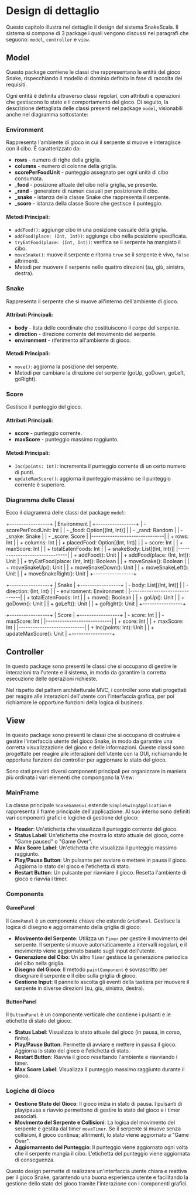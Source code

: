 # Design di dettaglio

Questo capitolo illustra nel dettaglio il design del sistema SnakeScala. Il sistema si compone di 3 package i quali vengono discussi nei paragrafi che
seguono: `model`, `controller` e `view`.


## Model

Questo package contiene le classi che rappresentano le entità del gioco Snake, rispecchiando il modello di dominio definito in fase di raccolta dei requisiti.

Ogni entità è definita attraverso classi regolari, con attributi e operazioni che gestiscono lo stato e il comportamento del gioco. Di seguito, la descrizione dettagliata delle classi presenti nel package `model`, visionabili anche nel diagramma sottostante:

### Environment
Rappresenta l'ambiente di gioco in cui il serpente si muove e interagisce con il cibo. È caratterizzato da:
- **rows** - numero di righe della griglia.
- **columns** - numero di colonne della griglia.
- **scorePerFoodUnit** - punteggio assegnato per ogni unità di cibo consumata.
- **_food** - posizione attuale del cibo nella griglia, se presente.
- **_rand** - generatore di numeri casuali per posizionare il cibo.
- **_snake** - istanza della classe Snake che rappresenta il serpente.
- **_score** - istanza della classe Score che gestisce il punteggio.
  
#### Metodi Principali:
- `addFood()`: aggiunge cibo in una posizione casuale della griglia.
- `addFood(place: (Int, Int))`: aggiunge cibo nella posizione specificata.
- `tryEatFood(place: (Int, Int))`: verifica se il serpente ha mangiato il cibo.
- `moveSnake()`: muove il serpente e ritorna `true` se il serpente è vivo, `false` altrimenti.
- Metodi per muovere il serpente nelle quattro direzioni (su, giù, sinistra, destra).

### Snake
Rappresenta il serpente che si muove all'interno dell'ambiente di gioco.

#### Attributi Principali:
- **body** - lista delle coordinate che costituiscono il corpo del serpente.
- **direction** - direzione corrente del movimento del serpente.
- **environment** - riferimento all'ambiente di gioco.

#### Metodi Principali:
- `move()`: aggiorna la posizione del serpente.
- Metodi per cambiare la direzione del serpente (goUp, goDown, goLeft, goRight).

### Score
Gestisce il punteggio del gioco.

#### Attributi Principali:
- **score** - punteggio corrente.
- **maxScore** - punteggio massimo raggiunto.

#### Metodi Principali:
- `Inc(points: Int)`: incrementa il punteggio corrente di un certo numero di punti.
- `updateMaxScore()`: aggiorna il punteggio massimo se il punteggio corrente è superiore.

### Diagramma delle Classi

Ecco il diagramma delle classi del package `model`:

+-----------------+
|  Environment    |
+-----------------+
| - scorePerFoodUnit: Int      |
| - _food: Option[(Int, Int)]  |
| - _rand: Random              |
| - _snake: Snake              |
| - _score: Score              |
|-------------------------------|
| + rows: Int                  |
| + columns: Int               |
| + placedFood: Option[(Int, Int)] |
| + score: Int                 |
| + maxScore: Int              |
| + totalEatenFoods: Int       |
| + snakeBody: List[(Int, Int)]|
|-------------------------------|
| + addFood(): Unit            |
| + addFood(place: (Int, Int)): Unit |
| + tryEatFood(place: (Int, Int)): Boolean |
| + moveSnake(): Boolean       |
| + moveSnakeUp(): Unit        |
| + moveSnakeDown(): Unit      |
| + moveSnakeLeft(): Unit      |
| + moveSnakeRight(): Unit     |
+-----------------+

+-----------------+
|     Snake       |
+-----------------+
| - body: List[(Int, Int)]     |
| - direction: (Int, Int)      |
| - environment: Environment   |
|-------------------------------|
| + totalEatenFoods: Int       |
| + move(): Boolean            |
| + goUp(): Unit               |
| + goDown(): Unit             |
| + goLeft(): Unit             |
| + goRight(): Unit            |
+-----------------+

+-----------------+
|     Score       |
+-----------------+
| - score: Int              |
| - maxScore: Int           |
|----------------------------|
| + score: Int              |
| + maxScore: Int           |
|----------------------------|
| + Inc(points: Int): Unit  |
| + updateMaxScore(): Unit  |
+-----------------+



## Controller

In questo package sono presenti le classi che si occupano di gestire le interazioni tra l'utente e il sistema, in modo
da garantire la corretta esecuzione delle operazioni richieste.

Nel rispetto del pattern architetturale MVC, i controller sono stati progettati per reagire alle interazioni dell'utente
con l'interfaccia grafica, per poi richiamare le opportune funzioni della logica di business.

## View

In questo package sono presenti le classi che si occupano di costruire e gestire l'interfaccia utente del gioco Snake, in modo da garantire una corretta visualizzazione del gioco e delle informazioni. Queste classi sono progettate per reagire alle interazioni dell'utente con la GUI, richiamando le opportune funzioni dei controller per aggiornare lo stato del gioco.

Sono stati previsti diversi componenti principali per organizzare in maniera più ordinata i vari elementi che compongono la View:

### MainFrame

La classe principale `SnakeGameGui` estende `SimpleSwingApplication` e rappresenta il frame principale dell'applicazione. Al suo interno sono definiti vari componenti grafici e logiche di gestione del gioco:

- **Header**: Un'etichetta che visualizza il punteggio corrente del gioco.
- **Status Label**: Un'etichetta che mostra lo stato attuale del gioco, come "Game paused" o "Game Over".
- **Max Score Label**: Un'etichetta che visualizza il punteggio massimo raggiunto.
- **Play/Pause Button**: Un pulsante per avviare o mettere in pausa il gioco. Aggiorna lo stato del gioco e l'etichetta di stato.
- **Restart Button**: Un pulsante per riavviare il gioco. Resetta l'ambiente di gioco e riavvia i timer.

### Components

#### GamePanel

Il `GamePanel` è un componente chiave che estende `GridPanel`. Gestisce la logica di disegno e aggiornamento della griglia di gioco:

- **Movimento del Serpente**: Utilizza un `Timer` per gestire il movimento del serpente. Il serpente si muove automaticamente a intervalli regolari, e il movimento viene aggiornato basato sugli input dell'utente.
- **Generazione del Cibo**: Un altro `Timer` gestisce la generazione periodica del cibo nella griglia.
- **Disegno del Gioco**: Il metodo `paintComponent` è sovrascritto per disegnare il serpente e il cibo sulla griglia di gioco.
- **Gestione Input**: Il pannello ascolta gli eventi della tastiera per muovere il serpente in diverse direzioni (su, giù, sinistra, destra).

#### ButtonPanel

Il `ButtonPanel` è un componente verticale che contiene i pulsanti e le etichette di stato del gioco:

- **Status Label**: Visualizza lo stato attuale del gioco (in pausa, in corso, finito).
- **Play/Pause Button**: Permette di avviare e mettere in pausa il gioco. Aggiorna lo stato del gioco e l'etichetta di stato.
- **Restart Button**: Riavvia il gioco resettando l'ambiente e riavviando i timer.
- **Max Score Label**: Visualizza il punteggio massimo raggiunto durante il gioco.

### Logiche di Gioco

- **Gestione Stato del Gioco**: Il gioco inizia in stato di pausa. I pulsanti di play/pausa e riavvio permettono di gestire lo stato del gioco e i timer associati.
- **Movimento del Serpente e Collisioni**: La logica del movimento del serpente è gestita dal timer `moveTimer`. Se il serpente si muove senza collisioni, il gioco continua; altrimenti, lo stato viene aggiornato a "Game Over".
- **Aggiornamento del Punteggio**: Il punteggio viene aggiornato ogni volta che il serpente mangia il cibo. L'etichetta del punteggio viene aggiornata di conseguenza.

Questo design permette di realizzare un'interfaccia utente chiara e reattiva per il gioco Snake, garantendo una buona esperienza utente e facilitando la gestione dello stato del gioco tramite l'interazione con i componenti grafici.
